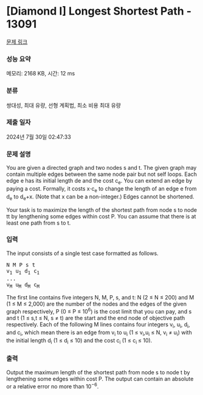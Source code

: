 # [Diamond I] Longest Shortest Path - 13091 

[문제 링크](https://www.acmicpc.net/problem/13091) 

### 성능 요약

메모리: 2168 KB, 시간: 12 ms

### 분류

쌍대성, 최대 유량, 선형 계획법, 최소 비용 최대 유량

### 제출 일자

2024년 7월 30일 02:47:33

### 문제 설명

<p>You are given a directed graph and two nodes s and t. The given graph may contain multiple edges between the same node pair but not self loops. Each edge e has its initial length de and the cost c<sub>e</sub>. You can extend an edge by paying a cost. Formally, it costs x⋅c<sub>e</sub> to change the length of an edge e from d<sub>e</sub> to d<sub>e</sub>+x. (Note that x can be a non-integer.) Edges cannot be shortened.</p>

<p>Your task is to maximize the length of the shortest path from node s to node tt by lengthening some edges within cost P. You can assume that there is at least one path from s to t.</p>

### 입력 

 <p>The input consists of a single test case formatted as follows.</p>

<pre>N M P s t
v<sub>1</sub> u<sub>1</sub> d<sub>1</sub> c<sub>1</sub>
...
v<sub>M</sub> u<sub>M</sub> d<sub>M</sub> c<sub>M</sub></pre>

<p>The first line contains five integers N, M, P, s, and t: N (2 ≤ N ≤ 200) and M (1 ≤ M ≤ 2,000) are the number of the nodes and the edges of the given graph respectively, P (0 ≤ P ≤ 10<sup>6</sup>) is the cost limit that you can pay, and s and t (1 ≤ s,t ≤ N, s ≠ t) are the start and the end node of objective path respectively. Each of the following M lines contains four integers v<sub>i</sub>, u<sub>i</sub>, d<sub>i</sub>, and c<sub>i</sub>, which mean there is an edge from v<sub>i</sub> to u<sub>i</sub> (1 ≤ v<sub>i</sub>,u<sub>i</sub> ≤ N, v<sub>i</sub> ≠ u<sub>i</sub>) with the initial length d<sub>i</sub> (1 ≤ d<sub>i</sub> ≤ 10) and the cost c<sub>i</sub> (1 ≤ c<sub>i </sub>≤ 10).</p>

### 출력 

 <p>Output the maximum length of the shortest path from node s to node t by lengthening some edges within cost P. The output can contain an absolute or a relative error no more than 10<sup>−6</sup>.</p>

